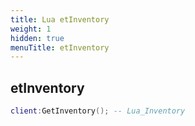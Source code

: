 ```yaml
---
title: Lua etInventory
weight: 1
hidden: true
menuTitle: etInventory
---
```

## etInventory
```lua
client:GetInventory(); -- Lua_Inventory
```